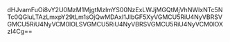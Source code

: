 dHJvamFuOi8vY2U0MzM1MjgtMzlmYS00NzExLWJjMGQtMjVhNWIxNTc5NTc0QGluLTAzLmxpY29tLm1sOjQwMDAxI1JlbGF5XyVGMCU5RiU4NyVBRSVGMCU5RiU4NyVCM0lOLSVGMCU5RiU4NyVBRSVGMCU5RiU4NyVCM0lOXzI4Cg==